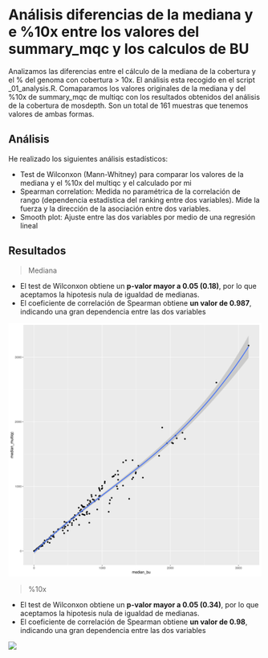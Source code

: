 # Análisis diferencias de la mediana y e %10x entre los valores del summary_mqc y los calculos de BU

Analizamos las diferencias entre el cálculo de la mediana de la cobertura y el % del genoma con cobertura > 10x. El análisis esta recogido en el script _01_analysis.R. Comaparamos los valores originales de la mediana y del %10x de summary_mqc de multiqc con los resultados obtenidos del análisis de la cobertura de mosdepth. Son un total de 161 muestras que tenemos valores de ambas formas.

## Análisis

He realizado los siguientes análisis estadísticos:
- Test de Wilconxon (Mann-Whitney) para comparar los valores de la mediana y el %10x del multiqc y el calculado por mi
- Spearman correlation: Medida no paramétrica de la correlación de rango (dependencia estadística del ranking entre dos variables). Mide la fuerza y la dirección de la asociación entre dos variables.
- Smooth plot: Ajuste entre las dos variables por medio de una regresión lineal

## Resultados

> Mediana

- El test de Wilconxon obtiene un **p-valor mayor a 0.05 (0.18)**, por lo que aceptamos la hipotesis nula de igualdad de medianas.
- El coeficiente de correlación de Spearman obtiene **un valor de 0.987**, indicando una gran dependencia entre las dos variables

![](plots/smooth_median.png)

> %10x

- El test de Wilconxon obtiene un **p-valor mayor a 0.05 (0.34)**, por lo que aceptamos la hipotesis nula de igualdad de medianas.
- El coeficiente de correlación de Spearman obtiene **un valor de 0.98**, indicando una gran dependencia entre las dos variables

![](plots/smooth_%10x.png)